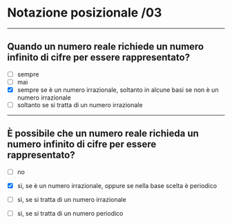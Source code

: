 # Notazione posizionale /03

---

## Quando un numero reale richiede un numero infinito di cifre per essere rappresentato?

- [ ] sempre
- [ ] mai
- [x] sempre se è un numero irrazionale, soltanto in alcune basi se non è un numero irrazionale
- [ ] soltanto se si tratta di un numero irrazionale

---

## È possibile che un numero reale richieda un numero infinito di cifre per essere rappresentato?

- [ ] no
- [x] sì, se è un numero irrazionale, oppure se nella base scelta è periodico
- [ ] sì, se si tratta di un numero irrazionale
- [ ] sì, se si tratta di un numero periodico

